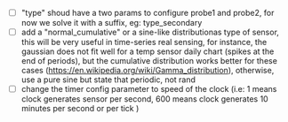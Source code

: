 - [ ] "type" shoud have a two params to configure probe1 and probe2, for now we solve it with a suffix, eg: type_secondary 
- [ ] add a "normal_cumulative" or a sine-like distributionas type of sensor, this will be very useful in time-series real sensing, for instance, the gaussian does not fit well for a temp sensor daily chart (spikes at the end of periods), but the cumulative distribution works better for these cases (https://en.wikipedia.org/wiki/Gamma_distribution), otherwise, use a pure sine but state that periodic, not rand
- [ ] change the timer config parameter to speed of the clock (i.e: 1 means clock generates sensor per second, 600 means clock generates 10 minutes per second or per tick )